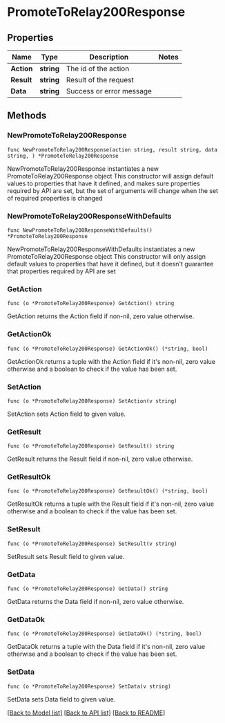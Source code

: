 # PromoteToRelay200Response

## Properties

Name | Type | Description | Notes
------------ | ------------- | ------------- | -------------
**Action** | **string** | The id of the action | 
**Result** | **string** | Result of the request | 
**Data** | **string** | Success or error message | 

## Methods

### NewPromoteToRelay200Response

`func NewPromoteToRelay200Response(action string, result string, data string, ) *PromoteToRelay200Response`

NewPromoteToRelay200Response instantiates a new PromoteToRelay200Response object
This constructor will assign default values to properties that have it defined,
and makes sure properties required by API are set, but the set of arguments
will change when the set of required properties is changed

### NewPromoteToRelay200ResponseWithDefaults

`func NewPromoteToRelay200ResponseWithDefaults() *PromoteToRelay200Response`

NewPromoteToRelay200ResponseWithDefaults instantiates a new PromoteToRelay200Response object
This constructor will only assign default values to properties that have it defined,
but it doesn't guarantee that properties required by API are set

### GetAction

`func (o *PromoteToRelay200Response) GetAction() string`

GetAction returns the Action field if non-nil, zero value otherwise.

### GetActionOk

`func (o *PromoteToRelay200Response) GetActionOk() (*string, bool)`

GetActionOk returns a tuple with the Action field if it's non-nil, zero value otherwise
and a boolean to check if the value has been set.

### SetAction

`func (o *PromoteToRelay200Response) SetAction(v string)`

SetAction sets Action field to given value.


### GetResult

`func (o *PromoteToRelay200Response) GetResult() string`

GetResult returns the Result field if non-nil, zero value otherwise.

### GetResultOk

`func (o *PromoteToRelay200Response) GetResultOk() (*string, bool)`

GetResultOk returns a tuple with the Result field if it's non-nil, zero value otherwise
and a boolean to check if the value has been set.

### SetResult

`func (o *PromoteToRelay200Response) SetResult(v string)`

SetResult sets Result field to given value.


### GetData

`func (o *PromoteToRelay200Response) GetData() string`

GetData returns the Data field if non-nil, zero value otherwise.

### GetDataOk

`func (o *PromoteToRelay200Response) GetDataOk() (*string, bool)`

GetDataOk returns a tuple with the Data field if it's non-nil, zero value otherwise
and a boolean to check if the value has been set.

### SetData

`func (o *PromoteToRelay200Response) SetData(v string)`

SetData sets Data field to given value.



[[Back to Model list]](../README.md#documentation-for-models) [[Back to API list]](../README.md#documentation-for-api-endpoints) [[Back to README]](../README.md)


